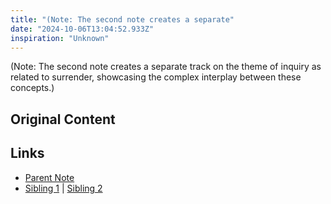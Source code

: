 ```yaml
---
title: "(Note: The second note creates a separate"
date: "2024-10-06T13:04:52.933Z"
inspiration: "Unknown"
---
```


  

(Note: The second note creates a separate track on the theme of inquiry as related to surrender, showcasing the complex interplay between these concepts.)

## Original Content



## Links

- [Parent Note](/parent-note.md)
- [Sibling 1](/zettel1.md) | [Sibling 2](/zettel2.md)
